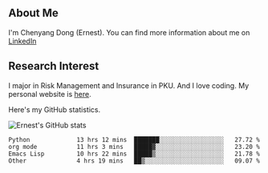 ## About Me

I'm Chenyang Dong (Ernest). You can find more information about me on [LinkedIn](https://www.linkedin.com/in/%E6%99%A8%E9%98%B3-%E8%91%A3-918ab41b4/)

## Research Interest

I major in Risk Management and Insurance in PKU. And I love coding. My personal website is [here](https://ernestdong.github.io).

Here's my GitHub statistics.

![Ernest's GitHub stats](https://github-readme-stats.vercel.app/api?username=ErnestDong&show_icons=true?count_private=true)

<!--START_SECTION:waka-->

```text
Python             13 hrs 12 mins  ███████░░░░░░░░░░░░░░░░░░   27.72 %
org mode           11 hrs 3 mins   █████▓░░░░░░░░░░░░░░░░░░░   23.20 %
Emacs Lisp         10 hrs 22 mins  █████▒░░░░░░░░░░░░░░░░░░░   21.78 %
Other              4 hrs 19 mins   ██▒░░░░░░░░░░░░░░░░░░░░░░   09.07 %
```

<!--END_SECTION:waka-->
